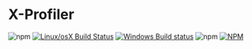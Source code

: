 # X-Profiler


![npm](https://img.shields.io/npm/v/xprofiler)
[![Linux/osX Build Status](https://travis-ci.org/hyj1991/xprofiler.svg?branch=master)](https://travis-ci.org/hyj1991/xprofiler)
[![Windows Build status](https://ci.appveyor.com/api/projects/status/f2wsq37va9d35vw4?svg=true)](https://ci.appveyor.com/project/hyj1991/xprofiler)
![npm](https://img.shields.io/npm/dm/xprofiler)
[![NPM](https://img.shields.io/npm/l/xprofiler)](LICENSE)
